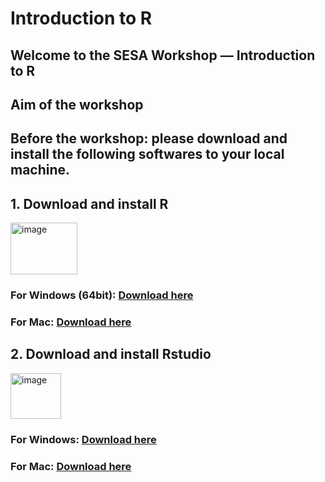  # Introduction to R
## Welcome to the SESA Workshop — Introduction to R
## Aim of the workshop


## Before the workshop: please download and install the following softwares to your local machine.

## 1. Download and install R
<img width="107" height="83" alt="image" src="https://github.com/user-attachments/assets/7f87ced0-92ac-4c61-85ba-a76fa69e5493" />

### For Windows (64bit): [Download here](https://cran.r-project.org/bin/windows/base/R-4.5.1-win.exe)
### For Mac: [Download here](https://cran.r-project.org/bin/macosx/big-sur-arm64/base/R-4.5.1-arm64.pkg)

## 2. Download and install Rstudio
<img width="81" height="73" alt="image" src="https://github.com/user-attachments/assets/08749850-728e-4c8f-8428-3c10063713d0" />

### For Windows: [Download here](https://download1.rstudio.org/electron/windows/RStudio-2025.05.1-513.exe)
### For Mac: [Download here](https://download1.rstudio.org/electron/macos/RStudio-2025.05.1-513.dmg)

##  
